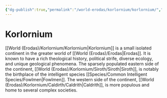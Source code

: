 ```yaml
---
{"dg-publish":true,"permalink":"/world-erodas/korlornium/korlornium/","created":"2025-02-23T23:29:36.652-07:00"}
---
```


# Korlornium
[[World (Erodas)/Korlornium/Korlornium\|Korlornium]] is a small isolated continent in the greater world of [[World (Erodas)/Erodas\|Erodas]]. It is known to have a rich theological history, political strife, diverse ecology, and unique geological phenomena. The sparsely populated eastern side of the continent, [[World (Erodas)/Korlornium/Siroth/Siroth\|Siroth]], is notably the birthplace of the intelligent species [[Species/Common Intelligent Species/Fowlmen\|Fowlmen]]. The western side of the continent, [[World (Erodas)/Korlornium/Caldirth/Caldrith\|Caldrith]], is more populous and home to several complex societies. 
